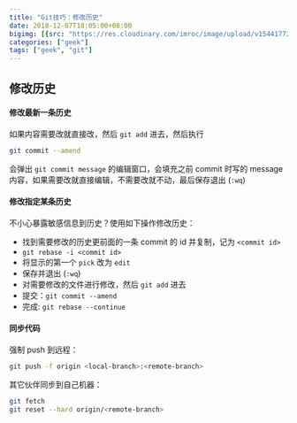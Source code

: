 ```yaml
---
title: "Git技巧：修改历史"
date: 2018-12-07T18:05:00+08:00
bigimg: [{src: "https://res.cloudinary.com/imroc/image/upload/v1544177242/blog/banner/git.png", desc: "Git"}]
categories: ["geek"]
tags: ["geek", "git"]
---
```


## 修改历史

#### 修改最新一条历史

如果内容需要改就直接改，然后 `git add` 进去，然后执行

``` bash
git commit --amend
```

会弹出 `git commit message` 的编辑窗口，会填充之前 commit 时写的 message 内容，如果需要改就直接编辑，不需要改就不动，最后保存退出 (`:wq`)

#### 修改指定某条历史

不小心暴露敏感信息到历史？使用如下操作修改历史：

- 找到需要修改的历史更前面的一条 commit 的 id 并复制，记为 `<commit id>`
- `git rebase -i <commit id>`
- 将显示的第一个 `pick` 改为 `edit`
- 保存并退出 (`:wq`)
- 对需要修改的文件进行修改，然后 `git add` 进去
- 提交：`git commit --amend`
- 完成: `git rebase --continue`

#### 同步代码

强制 push 到远程：

``` bash
git push -f origin <local-branch>:<remote-branch>
```

其它伙伴同步到自己机器：

``` bash
git fetch
git reset --hard origin/<remote-branch>
```